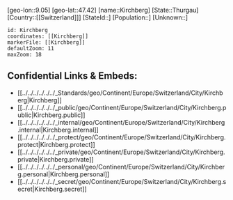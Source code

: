 ﻿---
location: [47.42,9.05]
mapzoom: [7,12] 
mapmarker: city 
type: City
tags:
- geo/City


SpocWebEntityId: 31435
isDeleted: false
confidential: public

---
[geo-lon::9.05]
[geo-lat::47.42]
[name::Kirchberg]
[State::Thurgau]
[Country::[[Switzerland]]]
[StateId::]
[Population::]
[Unknown::]


```leaflet
id: Kirchberg
coordinates: [[Kirchberg]]
markerFile: [[Kirchberg]]
defaultZoom: 11 
maxZoom: 18
```


## Confidential Links & Embeds: 
- [[../../../../../../_Standards/geo/Continent/Europe/Switzerland/City/Kirchberg|Kirchberg]] 
- [[../../../../../../_public/geo/Continent/Europe/Switzerland/City/Kirchberg.public|Kirchberg.public]] 
- [[../../../../../../_internal/geo/Continent/Europe/Switzerland/City/Kirchberg.internal|Kirchberg.internal]] 
- [[../../../../../../_protect/geo/Continent/Europe/Switzerland/City/Kirchberg.protect|Kirchberg.protect]] 
- [[../../../../../../_private/geo/Continent/Europe/Switzerland/City/Kirchberg.private|Kirchberg.private]] 
- [[../../../../../../_personal/geo/Continent/Europe/Switzerland/City/Kirchberg.personal|Kirchberg.personal]] 
- [[../../../../../../_secret/geo/Continent/Europe/Switzerland/City/Kirchberg.secret|Kirchberg.secret]] 
